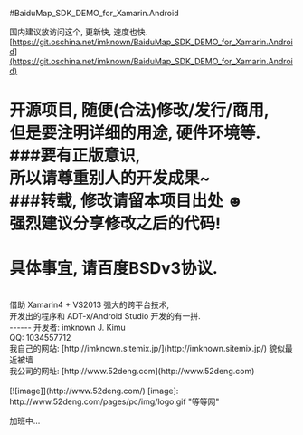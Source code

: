 #BaiduMap_SDK_DEMO_for_Xamarin.Android

国内建议放访问这个, 更新快, 速度也快.
[https://git.oschina.net/imknown/BaiduMap_SDK_DEMO_for_Xamarin.Android](https://git.oschina.net/imknown/BaiduMap_SDK_DEMO_for_Xamarin.Android)<br />

开源项目, 随便(合法)修改/发行/商用, <br />
但是要注明详细的用途, 硬件环境等. <br />
###要有正版意识, <br />所以请尊重别人的开发成果~
<br />
###转载, 修改请留本项目出处 ☻<br />强烈建议分享修改之后的代码!
<br />
=====
具体事宜, 请百度BSDv3协议.<br />
=====
<br />
借助 Xamarin4 + VS2013 强大的跨平台技术,<br />
开发出的程序和 ADT-x/Android Studio 开发的有一拼.
<br />
------
开发者: imknown J. Kimu<br />
QQ: 1034557712<br />
我自己的网站: [http://imknown.sitemix.jp/](http://imknown.sitemix.jp/) 貌似最近被墙<br />
我公司的网址: [http://www.52deng.com](http://www.52deng.com)<br />
<br />
[![image]](http://www.52deng.com/)
[image]: http://www.52deng.com/pages/pc/img/logo.gif "等等网"

加班中...
